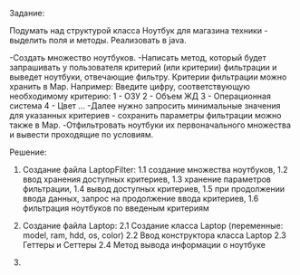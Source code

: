 Задание:

Подумать над структурой класса Ноутбук для магазина техники - выделить поля и методы. Реализовать в java.

-Создать множество ноутбуков.
-Написать метод, который будет запрашивать у пользователя критерий (или критерии) фильтрации и выведет ноутбуки, отвечающие фильтру. Критерии фильтрации можно хранить в Map.
Например:
Введите цифру, соответствующую необходимому критерию:
1 - ОЗУ
2 - Объем ЖД
3 - Операционная система
4 - Цвет …
-Далее нужно запросить минимальные значения для указанных критериев - сохранить параметры фильтрации можно также в Map.
-Отфильтровать ноутбуки их первоначального множества и вывести проходящие по условиям.

Решение:

1. Создание файла LaptopFilter:
1.1 создание множества ноутбуков,
1.2 ввод хранения доступных критериев,
1.3 хранение параметров фильтрации,
1.4 вывод доступных критериев,
1.5 при продолжении ввода данных, запрос на продолжение ввода критериев,
1.6 фильтрация ноутбуков по введеным критериям

2. Создание файла Laptop:
2.1 Создание класса Laptop (переменные: model, ram, hdd, os, color)
2.2 Ввод конструктора класса Laptop
2.3 Геттеры и Сеттеры
2.4 Метод вывода информации о ноутбуке 


   
   
   
   
5. 
